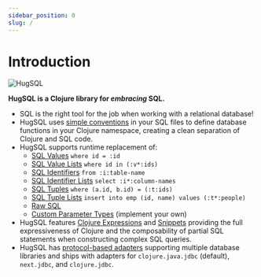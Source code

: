 ```yaml
---
sidebar_position: 0
slug: /
---
```


# Introduction

![HugSQL](/img/hugsql_alpha_128.png)

**HugSQL is a Clojure library for _embracing_ SQL.**

- SQL is the right tool for the job when working with a relational database!
- HugSQL uses [simple conventions](/hugsql-in-detail) in your SQL files to define database functions in your Clojure namespace, creating a clean separation of Clojure and SQL code.
- HugSQL supports runtime replacement of:
  - [SQL Values](/hugsql-in-detail/parameter-types/sql-value-parameters) `where id = :id`
  - [SQL Value Lists](/hugsql-in-detail/parameter-types/sql-value-list-parameters) `where id in (:v*:ids)`
  - [SQL Identifiers](/hugsql-in-detail/parameter-types/sql-identifier-parameters) `from :i:table-name`
  - [SQL Identifier Lists](/hugsql-in-detail/parameter-types/sql-identifier-list-parameters) `select :i*:column-names`
  - [SQL Tuples](/hugsql-in-detail/parameter-types/sql-tuple-parameters) `where (a.id, b.id) = (:t:ids)`
  - [SQL Tuple Lists](/hugsql-in-detail/parameter-types/sql-tuple-list-parameters) `insert into emp (id, name) values (:t*:people)`
  - [Raw SQL](/hugsql-in-detail/parameter-types/sql-raw-parameters)
  - [Custom Parameter Types](/hugsql-in-detail/parameter-types/custom-parameter-types) (implement your own)
- HugSQL features [Clojure Expressions](/using-hugsql/composability/clojure-expressions) and [Snippets](/using-hugsql/composability/snippets) providing the full expressiveness of Clojure and the composability of partial SQL statements when constructing complex SQL queries.
- HugSQL has [protocol-based adapters](/hugsql-adapters) supporting multiple database libraries and ships with adapters for `clojure.java.jdbc` (default), `next.jdbc`, and `clojure.jdbc`.